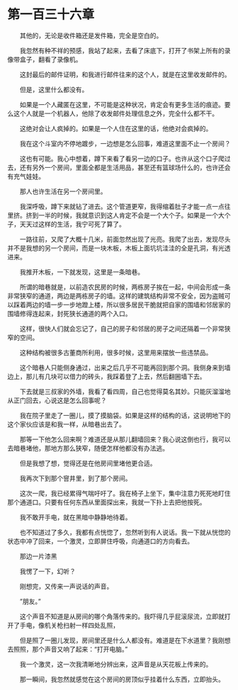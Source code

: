 # 第一百三十六章


　　其他的，无论是收件箱还是发件箱，完全是空白的。

　　我忽然有种不祥的预感，我站了起来，去看了床底下，打开了书架上所有的录像带盒子，翻看了录像机。

　　这封最后的邮件证明，和我进行邮件往来的这个人，就是在这里收发邮件的。

　　但是，这里什么都没有。

　　如果是一个人藏匿在这里，不可能是这种状况，肯定会有更多生活的痕迹。要么这个人就是一个机器人，他除了收发邮件处理信息之外，完全什么都不干。

　　这绝对会让人疯掉的。如果是一个人住在这里的话，他绝对会疯掉的。

　　我在这个斗室内不停地踱步，一边想是怎么回事，难道这里面不止一个房间？

　　这也有可能。我心中想着，蹲下来看了看另一边的口子。也许从这个口子爬过去，还有另外一个房间，里面全都是生活用品，甚至还有篮球场什么的，也许还会有充气娃娃。

　　那人也许生活在另一个房间里。

　　我深呼吸，蹲下来就钻了进去。这个管道更窄，我得缩着肚子才能一点一点往里挤。挤到一半的时候，我就意识到这人肯定不会是一个大个子。如果是一个大个子，天天过这样的生活，我宁可死了算了。

　　一路往前，又爬了大概十几米，前面忽然出现了光亮。我爬了出去，发现尽头并不是我想的另一个房间，而是一块木板，木板上面坑坑洼洼的全是孔洞，有光透进来。

　　我推开木板，一下就发现，这里是一条暗巷。

　　所谓的暗巷就是，以前造农民房的时候，两栋房子挨在一起，中间会形成一条非常狭窄的通道，两边是两栋房子的墙。这样的建筑结构非常不安全，因为盗贼可以踩着两边的墙一步一步地蹬上楼，所以很多居民干脆就把自家的围墙和邻居家的围墙修得连起来，封死狭长通道的两个入口。

　　这样，很快人们就会忘记了，自己的房子和邻居的房子之间还隔着一个非常狭窄的空间。

　　这种结构被很多古董商所利用，很多时候，这里用来摆放一些违禁品。

　　这个暗巷人只能侧身通过，出来之后几乎不可能再回到那个洞。我侧身来到墙边上，那儿有几块可以借力的砖头，我踩着登了上去，然后翻圌墙下去。

　　下去就是三叔家的外墙，我看了看四周，自己也觉得莫名其妙。只能灰溜溜地从正门回去，心说这是怎么回事呢？

　　我在院子里走了一圈儿，摸了摸脑袋。如果是这样的结构的话，这说明地下的这个家伙应该是和我一样，从暗巷出去了。

　　那等一下他怎么回来啊？难道还是从那儿翻墙回来？我心说这倒也行，我可以去暗巷堵他，那地方那么狭窄，随便怎样他都没有办法逃。

　　但是我想了想，觉得还是在他房间里堵他更合适。

　　我再次下到那个窨井里，到了那个房间。

　　这次一爬，我已经累得气喘吁吁了。我在椅子上坐下，集中注意力死死地盯住那个通道口。只要有任何东西从里面探出来，我就一下扑上去把他按死。

　　我不敢开手电，就在黑暗中静静地待着。

　　也不知道过了多久，我都有点恍惚了，忽然听到有人说话。我一下就从恍惚的状态中冲了回来，一个激灵，立即屏住呼吸，向通道口的方向看去。

　　那边一片漆黑

　　我愣了一下，幻听？

　　刚想完，又传来一声说话的声音。

　　”朋友。”

　　这个声音不知道是从房间的哪个角落传来的。我吓得几乎屁滚尿流，立即就打开了手电，像机关枪扫射一样四处乱照，

　　但是照了一圈儿发现，房间里还是什么人都没有。难道是在下水道里？我刚想去照照，那个声音又响了起来：“打开电脑。”

　　我一个激灵，这一次我清晰地分辨出来，这声音是从天花板上传来的。

　　那一瞬间，我忽然就感觉在这个房间的房顶似乎挂着什么东西，立即抬头。

